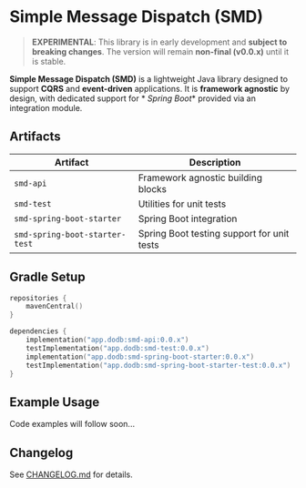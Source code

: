 # Simple Message Dispatch (SMD)

> **EXPERIMENTAL**: This library is in early development and **subject to breaking changes**. The version will remain **non-final (v0.0.x)** until it is stable.

**Simple Message Dispatch (SMD)** is a lightweight Java library designed to support **CQRS** and **event-driven** applications. It is **framework agnostic** by design, with dedicated support for *
*Spring Boot** provided via an integration module.

## Artifacts

| Artifact                       | Description                                |
|--------------------------------|--------------------------------------------|
| `smd-api`                      | Framework agnostic building blocks         |
| `smd-test`                     | Utilities for unit tests                   |
| `smd-spring-boot-starter`      | Spring Boot integration                    |
| `smd-spring-boot-starter-test` | Spring Boot testing support for unit tests |

## Gradle Setup

```kotlin
repositories {
    mavenCentral()
}

dependencies {
    implementation("app.dodb:smd-api:0.0.x")
    testImplementation("app.dodb:smd-test:0.0.x")
    implementation("app.dodb:smd-spring-boot-starter:0.0.x")
    testImplementation("app.dodb:smd-spring-boot-starter-test:0.0.x")
}
```

## Example Usage

Code examples will follow soon...

## Changelog

See [CHANGELOG.md](CHANGELOG.md) for details.